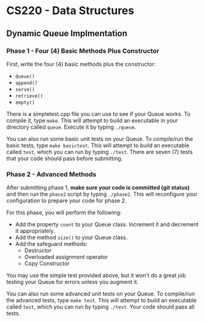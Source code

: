 # CS220 - Data Structures
## Dynamic Queue Implmentation

### Phase 1 - Four (4) Basic Methods Plus Constructor
First, write the four (4) basic methods plus the constructor:
* `Queue()`
* `append()`
* `serve()`
* `retrieve()`
* `empty()`

There is a simpletest.cpp file you can use to see if your Queue works. To compile it,
type `make`. This will attempt to build an executable in your directory called `queue`.
Execute it by typing `./queue`.

You can also run some basic unit tests on your Queue. To compile/run the basic tests, type
`make basictest`. This will attempt to build an executable called `test`, which you can
run by typing `./test`. There are seven (7) tests that your code should pass before
submitting.

### Phase 2 - Advanced Methods
After submitting phase 1, **make sure your code is committed (git status)** and then run the `phase2` script by typing `./phase2`. This will reconfigure your configuration to prepare your code for phase 2.

For this phase, you will perform the following:
* Add the property `count` to your Queue class. Increment it and decrement it appropriately.
* Add the method `size()` to your Queue class.
* Add the safeguard methods:
  * Destructor
  * Overloaded assignment operator
  * Copy Constructor

You may use the simple test provided above, but it won't do a great job testing your Queue
for errors unless you augment it.

You can also run some advanced unit tests on your Queue. To compile/run the advanced tests, type
`make test`. This will attempt to build an executable called `test`, which you can
run by typing `./test`. Your code should pass all tests.
